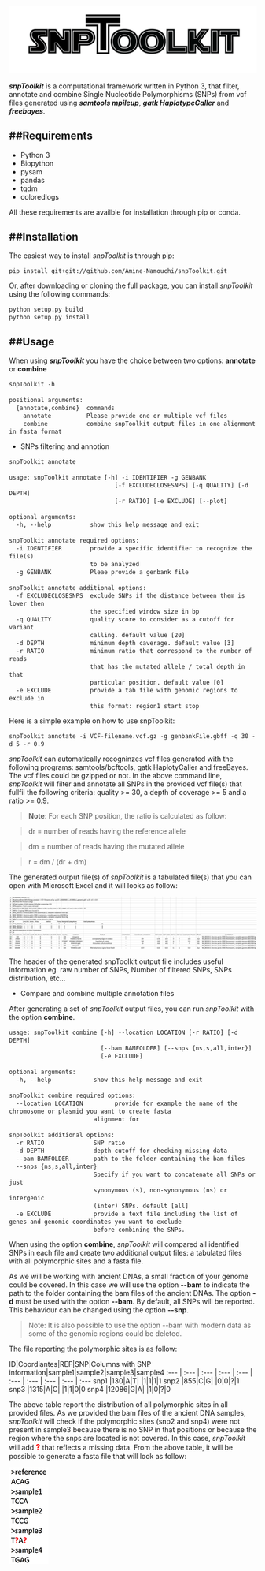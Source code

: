 ![logo](img/snpToolkit_LOGO.png)

**_snpToolkit_** is a computational framework written in Python 3, that filter, annotate and combine Single Nucleotide Polymorphisms (SNPs) from vcf files generated using **_samtools mpileup_**, **_gatk HaplotypeCaller_** and **_freebayes_**.


##Requirements
---
- Python 3
- Biopython
- pysam
- pandas
- tqdm
- coloredlogs

All these requirements are availble for installation through pip or conda.


##Installation
---

The easiest way to install _snpToolkit_ is through pip: 

```
pip install git+git://github.com/Amine-Namouchi/snpToolkit.git
```

Or, after downloading or cloning the full package, you can install _snpToolkit_ using the following commands:

```
python setup.py build
python setup.py install
```


##Usage
---

When using **_snpToolkit_** you have the choice between two options: **annotate** or **combine**

```
snpToolkit -h

positional arguments:
  {annotate,combine}  commands
    annotate          Please provide one or multiple vcf files
    combine           combine snpToolkit output files in one alignment in fasta format
```


- SNPs filtering and annotion

```
snpToolkit annotate

usage: snpToolkit annotate [-h] -i IDENTIFIER -g GENBANK
                              [-f EXCLUDECLOSESNPS] [-q QUALITY] [-d DEPTH]
                              [-r RATIO] [-e EXCLUDE] [--plot]

optional arguments:
  -h, --help           show this help message and exit

snpToolkit annotate required options:
  -i IDENTIFIER        provide a specific identifier to recognize the file(s)
                       to be analyzed
  -g GENBANK           Pleae provide a genbank file

snpToolkit annotate additional options:
  -f EXCLUDECLOSESNPS  exclude SNPs if the distance between them is lower then
                       the specified window size in bp
  -q QUALITY           quality score to consider as a cutoff for variant
                       calling. default value [20]
  -d DEPTH             minimum depth caverage. default value [3]
  -r RATIO             minimum ratio that correspond to the number of reads
                       that has the mutated allele / total depth in that
                       particular position. default value [0]
  -e EXCLUDE           provide a tab file with genomic regions to exclude in
                       this format: region1 start stop
```

Here is a simple example on how to use snpToolkit:

```
snpToolkit annotate -i VCF-filename.vcf.gz -g genbankFile.gbff -q 30 -d 5 -r 0.9
```

_snpToolkit_ can automatically recogninzes vcf files generated with the following programs: samtools/bcftools, gatk HaplotyCaller and freeBayes. The vcf files could be gzipped or not. In the above command line, _snpToolkit_ will filter and annotate all SNPs in the provided vcf file(s) that fullfil the following criteria: quality >= 30, a depth of coverage >= 5 and a ratio >= 0.9.

>**Note**: For each SNP position, the ratio is calculated as follow:

>dr = number of reads having the reference allele

>dm = number of reads having the mutated allele

>r = dm / (dr + dm)

The generated output file(s) of _snpToolkit_ is a tabulated file(s) that you can open with Microsoft Excel and it will looks as follow:

![Alt text](img/snpToolkitHeader.png)

The header of the generated snpToolkit output file includes useful information eg. raw number of SNPs, Number of filtered SNPs, SNPs distribution, etc...

- Compare and combine multiple annotation files

After generating a set of _snpToolkit_ output files, you can run _snpToolkit_ with the option **combine**.

```
usage: snpToolkit combine [-h] --location LOCATION [-r RATIO] [-d DEPTH]
                          [--bam BAMFOLDER] [--snps {ns,s,all,inter}]
                          [-e EXCLUDE]

optional arguments:
  -h, --help            show this help message and exit

snpToolkit combine required options:
  --location LOCATION         provide for example the name of the chromosome or plasmid you want to create fasta
                        alignment for

snpToolkit additional options:
  -r RATIO              SNP ratio
  -d DEPTH              depth cutoff for checking missing data
  --bam BAMFOLDER       path to the folder containing the bam files
  --snps {ns,s,all,inter}
                        Specify if you want to concatenate all SNPs or just
                        synonymous (s), non-synonymous (ns) or intergenic
                        (inter) SNPs. default [all]
  -e EXCLUDE            provide a text file including the list of genes and genomic coordinates you want to exclude
                        before combining the SNPs.
```

When using the option **combine**, _snpToolkit_ will compared all identified SNPs in each file and create two additional output files: a tabulated files with all polymorphic sites and a fasta file.

As we will be working with ancient DNAs, a small fraction of your genome could be covered. In this case we will use the option **--bam** to indicate the path to the folder containing the bam files of the ancient DNAs. The option **-d** must be used with the option **--bam**. By default, all SNPs will be reported. This behaviour can be changed using the option **--snp**.

>Note: It is also possible to use the option --bam with modern data as some of the genomic regions could be deleted.

The file reporting the polymorphic sites is as follow:

ID|Coordiantes|REF|SNP|Columns with SNP information|sample1|sample2|sample3|sample4
:--- | :--- | :--- | :--- | :--- | :--- | :--- | :--- | :--- | :---
snp1 |130|A|T| |1|1|1|1
snp2 |855|C|G| |0|0|?|1
snp3 |1315|A|C| |1|1|0|0
snp4 |12086|G|A| |1|0|?|0

The above table report the distribution of all polymorphic sites in all provided files. As we provided the bam files of the ancient DNA samples, _snpToolkit_ will check if the polymorphic sites (snp2 and snp4) were not present in sample3 because there is no SNP in that positions or because the region where the snps are located is not covered. In this case, _snpToolkit_ will add <font size="3" color="red"><b>?</b></font> that reflects a missing data.
From the above table, it will be possible to generate a fasta file that will look as follow:

![alignment](img/fasta_poly.png)
